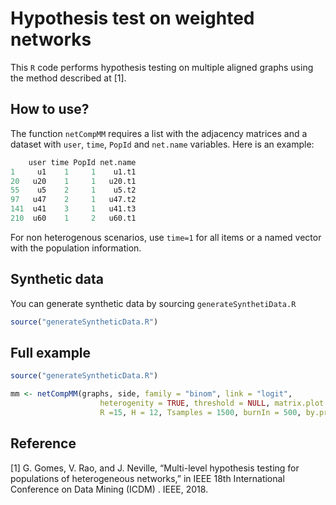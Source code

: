 # Hypothesis test on weighted networks

This `R` code performs hypothesis testing on multiple aligned graphs using the method described at [1]. 

## How to use?

The function `netCompMM` requires a list with the adjacency matrices and a  dataset with `user`, `time`, `PopId` and `net.name` variables. Here is an example: 
```R
    user time PopId net.name
1     u1    1     1    u1.t1
20   u20    1     1   u20.t1
55    u5    2     1    u5.t2
97   u47    2     1   u47.t2
141  u41    3     1   u41.t3
210  u60    1     2   u60.t1
```

For non heterogenous scenarios, use `time=1` for all items or a named vector with the population information.

## Synthetic data

You can generate synthetic data by sourcing `generateSynthetiData.R`
```R
source("generateSyntheticData.R")
```

## Full example

```R
source("generateSyntheticData.R")

mm <- netCompMM(graphs, side, family = "binom", link = "logit", 
					heterogenity = TRUE, threshold = NULL, matrix.plot = TRUE, 
					R =15, H = 12, Tsamples = 1500, burnIn = 500, by.print = 15, nCores = 8)	

```
## Reference
[1] G. Gomes, V. Rao, and J. Neville, “Multi-level hypothesis testing for populations of heterogeneous networks,” in IEEE 18th International Conference on Data Mining (ICDM) . IEEE, 2018.
